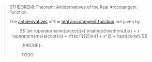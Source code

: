 >[!THEOREM] Theorem: Antiderivatives of the Real Arccotangent Function
>
>The [antiderivatives](../../../../Integration/Indefinite%20Integrals/Indefinite%20Integral.md) of the [real arccotangent function](Real%20Arccotangent%20Function.md) are given by
>
>$$
>\int \operatorname{arccot}(x) \mathop{\mathrm{d}x} = x \operatorname{arccot}(x) + \frac{1}{2}\ln(1 + x^2) + \text{const}
>$$
>
>>[!PROOF]-
>>
>>TODO
>>
>